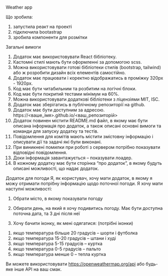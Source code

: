 Weather app

Що зробила:
1) запустила реакт на проекті
2) підключила bootastrap
3) зробила компоненти для розмітки



Загальні вимоги
1. Додаток має використовувати React бібліотеку.
2. Кастомні стилі мають бути оформленні за допомогою scss.
3. Можна використовувати готові бібліотеки стилів (bootstrap, tailwind) або ж
розробити дизайн всіх елементів самостійно.
4. Додаток має працювати і коректно відображатись в проміжку 320px - 1920px.
5. Код має бути читабильним та розбитим на логічні блоки.
6. Код має бути покритий тестами мінімум на 60%.
7. Можна використовувати додаткові бібліотеки з ліцензіями MIT, ISC.
8. Додаток має зберігатись в публічному репозиторії на github.
9. Додаток має бути доступним за адресою.
https://<ваше_імя>.github.io/<ваш_репозиторій>
10. Додаток повинен містити README.md файл, в якому має бути описана інформація
про додаток, а також описані основні вимоги та команди для запуску додатку та
тестів.
11. Повідомлення для комітів мають містити змістовну інформацію і описувати дії та
задачі які були виконані.
12. При виникнені помилки при роботі з сервером потрібно показувати відповідні
повідомлення.
13. Доки інформація завантажується – показувати лоадер.
14. В кожному додатку має бути сторінка “про додаток”, в якому будуть описані
можливості, що надає додаток.

Додаток для погоди
Я, як користувач, хочу мати додаток, в якому я можу отримати потрібну інформацію щодо
поточної погоди.
Я хочу мати наступні можливості:
1. Обрати місто, в якому показувати погоду
2. Обирати день, на який я хочу подивитись погоду. Має бути доступна поточна дата,
та 3 дні після неї

3. Хочу бачити іконку, як мені одягатися: (потрібні іконки)
1) якщо температура більше 20 градусів – шорти і футболка
2) якщо температура 15-20 градусів – штани і худі
3) якщо температура 5-15 градусів – куртка
4) якщо температура 0-5 градусів – пальто
5) якщо температура менше 0 – тепла куртка

Ви можете використовувати https://openweathermap.org/api або будь-яке інше API на ваш
смак.